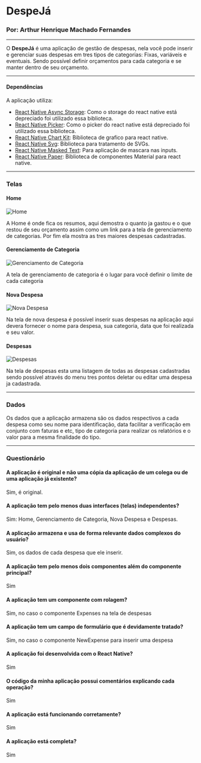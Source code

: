 # DespeJá

### Por: Arthur Henrique Machado Fernandes

---
O **DespeJá** é uma aplicação de gestão de despesas, nela você pode inserir
e gerenciar suas despesas em tres tipos de categorias: Fixas, variáveis e
eventuais. Sendo possível definir orçamentos para cada categoria e se
manter dentro de seu orçamento.

---
#### Dependências

A aplicação utiliza:

* [React Native Async Storage](https://github.com/react-native-async-storage/async-storage): Como o storage do react native está depreciado foi utilizado essa biblioteca.
* [React Native Picker](https://github.com/react-native-picker/picker/): Como o picker do react native está depreciado foi utilizado essa biblioteca.
* [React Native Chart Kit](https://github.com/indiespirit/react-native-chart-kit): Biblioteca de grafico para react native.
* [React Native Svg](https://github.com/react-native-svg/react-native-svg): Biblioteca para tratamento de SVGs.
* [React Native Masked Text](https://github.com/benhurott/react-native-masked-text): Para aplicação de mascara nas inputs.
* [React Native Paper](https://callstack.github.io/react-native-paper/): Biblioteca de componentes Material para react native.

---
### Telas

#### Home

![Home](documentation/img/home.png "Home")

A Home é onde fica os resumos, aqui demostra o quanto ja gastou e o que restou de
seu orçamento assim como um link para a tela de gerenciamento de categorias.
Por fim ela mostra as tres maiores despesas cadastradas.

#### Gerenciamento de Categoria

![Gerenciamento de Categoria](documentation/img/types.png "Gerenciamento de Categoria")

A tela de gerenciamento de categoria é o lugar para você definir o
limite de cada categoria

#### Nova Despesa

![Nova Despesa](documentation/img/new-expense.png "Nova Despesa")

Na tela de nova despesa é possível inserir suas despesas na aplicação
aqui devera fornecer o nome para despesa, sua categoria, data que foi
realizada e seu valor.

#### Despesas

![Despesas](documentation/img/expenses.png "Despesas")

Na tela de despesas esta uma listagem de todas as despesas cadastradas
sendo possível através do menu tres pontos deletar ou editar uma despesa
ja cadastrada.

----

### Dados

Os dados que a aplicação armazena são os dados respectivos a cada
despesa como seu nome para identificação, data facilitar a verificação
em conjunto com faturas e etc, tipo de categoria para realizar os
relatórios e o valor para a mesma finalidade do tipo.

---

### Questionário

#### A aplicação é original e não uma cópia da aplicação de um colega ou de uma aplicação já existente?
Sim, é original.
#### A aplicação tem pelo menos duas interfaces (telas) independentes?
Sim: Home, Gerenciamento de Categoria, Nova Despesa e Despesas.
#### A aplicação armazena e usa de forma relevante dados complexos do usuário?
Sim, os dados de cada despesa que ele inserir.
#### A aplicação tem pelo menos dois componentes além do componente principal?
Sim
#### A aplicação tem um componente com rolagem?
Sim, no caso o componente Expenses na tela de despesas
#### A aplicação tem um campo de formulário que é devidamente tratado?
Sim, no caso o componente NewExpense para inserir uma despesa
#### A aplicação foi desenvolvida com o React Native?
Sim
#### O código da minha aplicação possui comentários explicando cada operação?
Sim
#### A aplicação está funcionando corretamente?
Sim
#### A aplicação está completa?
Sim



